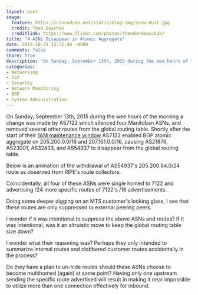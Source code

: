 ```yaml
---
layout: post
image:
  feature: https://ciscodude.net/static/blog-img/snow-dust.jpg
  credit: Theo Baschak
  creditlink: https://www.flickr.com/photos/theodorebaschak/
title: "4 ASNs Disappear in Atomic Aggregate"
date: 2015-10-31 12:31:44 -0500
comments: false
share: true
description: "On Sunday, September 13th, 2015 during the wee hours of the morning a change was made by AS7122 which silenced four Manitoban ASNs, and removed several other routes from the global routing table. Shortly after the start of their 1AM maintenance window AS7122 enabled BGP atomic aggregate on 205.200.0.0/16 and 207.161.0.0/16, causing AS21876, AS23001, AS32433, and AS54937 to disappear from the global routing table."
categories: 
- Networking
- ISP
- Security
- Network Monitoring
- BGP
- System Administration
---
```

On Sunday, September 13th, 2015 during the wee hours of the morning a change was made by AS7122 which silenced four Manitoban ASNs, and removed several other routes from the global routing table. Shortly after the start of their [1AM maintenance window](https://www.mts.ca/mts/support/service+bulletins/mts+internet+maintenance+windows) AS7122 enabled BGP atomic aggregate on 205.200.0.0/16 and 207.161.0.0/16, causing AS21876, AS23001, AS32433, and AS54937 to disappear from the global routing table.

<script src="//stat.ripe.net/widgets/widget_api.js"></script>

Below is an animation of the withdrawal of AS54937's 205.200.84.0/24 route as observed from RIPE's route collectors.

<div class="statwdgtauto"><script>ripestat.init("bgplay",{"unix_timestamps":"TRUE","ignoreReannouncements":"true","rrcs":"0,1,6,7,11,14","resource":"205.200.84.0/24","starttime":"1442124000","endtime":"1442131200","instant":"null","type":"bgp"},null,{"size": "fit","show_controls":"yes","disable":[]})</script></div>

Coincidentally, all four of these ASNs were single homed to 7122 and advertising /24 more specific routes of 7122's /16 advertisements.

<div class="statwdgtauto"><script>ripestat.init("asn-neighbours-history",{"resource":"AS21876","starttime":"2015-03-01","endtime":"2015-09-30T12:00"},null,{"size":"fit","disable":["controls"]})</script></div>

<div class="statwdgtauto"><script>ripestat.init("routing-history",{"min_peers":0,"resource":"AS21876","starttime":"2015-03-01"},null,{"size":"fit","disable":["controls"]})</script></div>

<div class="statwdgtauto"><script>ripestat.init("asn-neighbours-history",{"resource":"AS23001","starttime":"2015-03-01","endtime":"2015-09-30T12:00"},null,{"size":"fit","disable":["controls"]})</script></div>

<div class="statwdgtauto"><script>ripestat.init("routing-history",{"min_peers":0,"resource":"AS23001","starttime":"2015-03-01"},null,{"size":"fit","disable":["controls"]})</script></div>

<div class="statwdgtauto"><script>ripestat.init("asn-neighbours-history",{"resource":"AS32433","starttime":"2015-03-01","endtime":"2015-09-30T12:00"},null,{"size":"fit","disable":["controls"]})</script></div>

<div class="statwdgtauto"><script>ripestat.init("routing-history",{"min_peers":0,"resource":"AS32433","starttime":"2015-03-01"},null,{"size":"fit","disable":["controls"]})</script></div>

<div class="statwdgtauto"><script>ripestat.init("asn-neighbours-history",{"resource":"AS54937","starttime":"2015-03-01","endtime":"2015-09-30T12:00"},null,{"size":"fit","disable":["controls"]})</script></div>

<div class="statwdgtauto"><script>ripestat.init("routing-history",{"min_peers":0,"resource":"AS54937","starttime":"2015-03-01"},null,{"size":"fit","disable":["controls"]})</script></div>

Doing some deeper digging on an MTS customer's looking glass, I see that these routes are only suppressed to external peering peers. 

I wonder if it was intentional to suppress the above ASNs and routes? If it was intentional, was it an altruistic move to keep the global routing table size down?

I wonder what their reasoning was? Perhaps they only intended to summarize internal routes and clobbered customer routes accidentally in the process?

Do they have a plan to un-hide routes should these ASNs choose to become multihomed (again) at some point? Having only one upstream sending the specific route advertised will result in making it near impossible to utilize more than one connection effectively for inbound.


